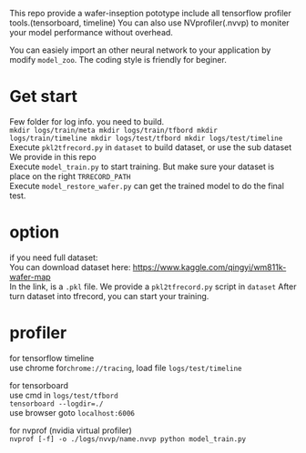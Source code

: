 This repo provide a wafer-inseption pototype include all tensorflow profiler tools.(tensorboard, timeline)
You can also use NVprofiler(.nvvp) to moniter your model performance without overhead.<br>

You can easiely import an other neural network to your application by modify `model_zoo`.
The coding style is friendly for beginer.

# Get start

Few folder for log info. you need to build.<br>
`
mkdir logs/train/meta
mkdir logs/train/tfbord
mkdir logs/train/timeline
mkdir logs/test/tfbord
mkdir logs/test/timeline
`
Execute `pkl2tfrecord.py` in `dataset` to build dataset, or use the sub dataset We provide in this repo<br>
Execute `model_train.py` to start training. But make sure your dataset is place on the right `TRRECORD_PATH`<br>
Execute `model_restore_wafer.py` can get the trained model to do the final test.<br>

# option
if you need full dataset:<br>
You can download dataset here: https://www.kaggle.com/qingyi/wm811k-wafer-map  <br>
In the link, is a `.pkl` file.
We provide a `pkl2tfrecord.py` script in `dataset`
After turn dataset into tfrecord, you can start your training.

# profiler
for tensorflow timeline <br>
use chrome for`chrome://tracing`, load file `logs/test/timeline` <br>

for tensorboard <br>
use cmd in `logs/test/tfbord`  <br>
`tensorboard --logdir=./` <br>
use browser goto `localhost:6006`<br> 

for nvprof (nvidia virtual profiler)<br>
`nvprof [-f] -o ./logs/nvvp/name.nvvp python model_train.py`<br>
<br>
